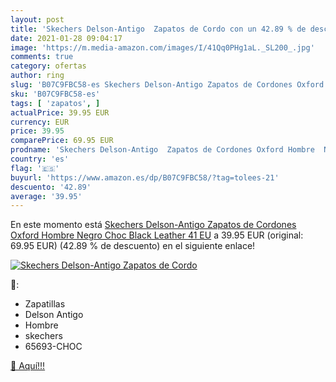 ```yaml
---
layout: post
title: 'Skechers Delson-Antigo  Zapatos de Cordo con un 42.89 % de descuento'
date: 2021-01-28 09:04:17
image: 'https://m.media-amazon.com/images/I/41Qq0PHg1aL._SL200_.jpg'
comments: true
category: ofertas
author: ring
slug: 'B07C9FBC58-es Skechers Delson-Antigo Zapatos de Cordones Oxford Hombre...'
sku: 'B07C9FBC58-es'
tags: [ 'zapatos', ]
actualPrice: 39.95 EUR
currency: EUR
price: 39.95
comparePrice: 69.95 EUR
prodname: 'Skechers Delson-Antigo  Zapatos de Cordones Oxford Hombre  Negro  Choc Black Leather   41 EU'
country: 'es'
flag: '🇪🇸'
buyurl: 'https://www.amazon.es/dp/B07C9FBC58/?tag=tolees-21'
descuento: '42.89'
average: '39.95'
---
```


En este momento está [Skechers Delson-Antigo  Zapatos de Cordones Oxford Hombre  Negro  Choc Black Leather   41 EU](https://www.amazon.es/dp/B07C9FBC58/?tag=tolees-21) a 39.95 EUR (original: 69.95 EUR) (42.89 %  de descuento) en el siguiente enlace!

[![Skechers Delson-Antigo  Zapatos de Cordo](https://m.media-amazon.com/images/I/41Qq0PHg1aL._SL200_.jpg)](https://www.amazon.es/dp/B07C9FBC58/?tag=tolees-21)

🔎:

- Zapatillas
- Delson Antigo
- Hombre
- skechers
- 65693-CHOC

[🛒 Aquí!!!](https://www.amazon.es/dp/B07C9FBC58/?tag=tolees-21)

